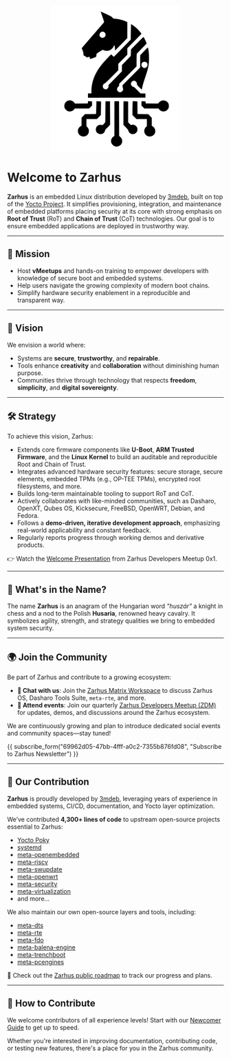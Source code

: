 <p align="center">
  <img src="images/zarhus-logo.png" width="300" alt="Zarhus Logo" />
</p>

# Welcome to Zarhus

**Zarhus** is an  embedded Linux distribution developed by
[3mdeb](https://3mdeb.com), built on top of the [Yocto
Project](https://www.yoctoproject.org/). It simplifies provisioning,
integration, and maintenance of embedded platforms placing security at its core
with strong emphasis on **Root of Trust** (RoT) and **Chain of Trust** (CoT)
technologies. Our goal is to ensure embedded applications are deployed in
trustworthy way.

---

## 🎯 Mission

* Host **vMeetups** and hands-on training to empower developers with knowledge
of secure boot and embedded systems.
* Help users navigate the growing complexity of modern boot chains.
* Simplify hardware security enablement in a reproducible and transparent way.

---

## 🌅 Vision

We envision a world where:

* Systems are **secure**, **trustworthy**, and **repairable**.
* Tools enhance **creativity** and **collaboration** without diminishing human
purpose.
* Communities thrive through technology that respects **freedom**,
**simplicity**, and **digital sovereignty**.

---

## 🛠️ Strategy

To achieve this vision, Zarhus:

* Extends core firmware components like **U-Boot**, **ARM Trusted Firmware**,
and the **Linux Kernel** to build an auditable and reproducible Root and Chain
of Trust.
* Integrates advanced hardware security features: secure storage, secure
elements, embedded TPMs (e.g., OP-TEE TPMs), encrypted root filesystems, and
more.
* Builds long-term maintainable tooling to support RoT and CoT.
* Actively collaborates with like-minded communities, such as Dasharo, OpenXT,
Qubes OS, Kicksecure, FreeBSD, OpenWRT, Debian, and Fedora.
* Follows a **demo-driven, iterative development approach**, emphasizing
real-world applicability and constant feedback.
* Regularly reports progress through working demos and derivative products.

👉 Watch the [Welcome Presentation](https://youtu.be/F3349PVOGZY?si=z1uqlaQSQe22hoV4&t=309) from Zarhus Developers Meetup 0x1.

---

## 🧩 What's in the Name?

The name **Zarhus** is an anagram of the Hungarian word _"huszár"_ a knight in
chess and a nod to the Polish **Husaria**, renowned heavy cavalry. It
symbolizes agility, strength, and strategy qualities we bring to embedded
system security.

---

## 🌍 Join the Community

Be part of Zarhus and contribute to a growing ecosystem:

* **💬 Chat with us**: Join the [Zarhus Matrix
Workspace](https://matrix.to/#/#zarhus:matrix.org) to discuss Zarhus OS,
Dasharo Tools Suite, `meta-rte`, and more.
* **📅 Attend events**: Join our quarterly [Zarhus Developers Meetup
(ZDM)](https://3mdeb.com/events/) for updates, demos, and discussions around
the Zarhus ecosystem.

We are continuously growing and plan to introduce dedicated social events and
community spaces—stay tuned!

{{ subscribe_form("69962d05-47bb-4fff-a0c2-7355b876fd08",
"Subscribe to Zarhus Newsletter") }}

---

## 👥 Our Contribution

**Zarhus** is proudly developed by [3mdeb](https://github.com/3mdeb),
leveraging years of experience in embedded systems, CI/CD, documentation, and
Yocto layer optimization.

We’ve contributed **4,300+ lines of code** to upstream open-source projects
essential to Zarhus:

* [Yocto Poky](https://git.yoctoproject.org/poky/)
* [systemd](https://github.com/systemd/systemd)
* [meta-openembedded](https://github.com/openembedded/meta-openembedded)
* [meta-riscv](https://github.com/riscv/meta-riscv)
* [meta-swupdate](https://github.com/sbabic/meta-swupdate)
* [meta-openwrt](https://github.com/kraj/meta-openwrt)
* [meta-security](https://git.yoctoproject.org/meta-security/)
* [meta-virtualization](https://git.yoctoproject.org/meta-virtualization/)
* and more…

We also maintain our own open-source layers and tools, including:

* [meta-dts](https://github.com/Dasharo/meta-dts)
* [meta-rte](https://github.com/3mdeb/meta-rte)
* [meta-fdo](https://github.com/3mdeb/meta-fdo)
* [meta-balena-engine](https://github.com/3mdeb/meta-balena-engine)
* [meta-trenchboot](https://github.com/3mdeb/meta-trenchboot)
* [meta-pcengines](https://github.com/3mdeb/meta-pcengines)

📍 Check out the [Zarhus public roadmap](https://github.com/zarhus/zarhus-issues/milestones) to track our progress and plans.

---

## 🤝 How to Contribute

We welcome contributors of all experience levels! Start with our [Newcomer
Guide](newcomers.md) to get up to speed.

Whether you're interested in improving documentation, contributing code, or
testing new features, there's a place for you in the Zarhus community.
